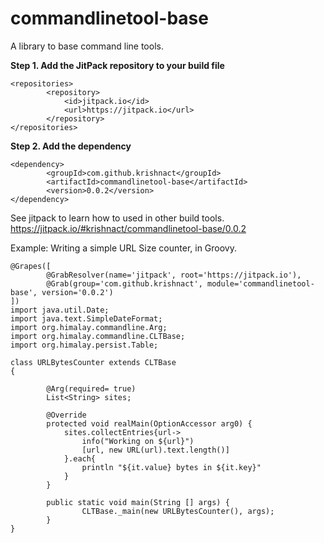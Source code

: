 # commandlinetool-base
A library to base command line tools.

**Step 1. Add the JitPack repository to your build file**
```
<repositories>
		<repository>
		    <id>jitpack.io</id>
		    <url>https://jitpack.io</url>
		</repository>
</repositories>
```

**Step 2. Add the dependency**
```
<dependency>
	    <groupId>com.github.krishnact</groupId>
	    <artifactId>commandlinetool-base</artifactId>
	    <version>0.0.2</version>
</dependency>
```
See jitpack to learn how to used in other build tools.
https://jitpack.io/#krishnact/commandlinetool-base/0.0.2

Example: Writing a simple URL Size counter, in Groovy.
```
@Grapes([
        @GrabResolver(name='jitpack', root='https://jitpack.io'),
        @Grab(group='com.github.krishnact', module='commandlinetool-base', version='0.0.2')
])
import java.util.Date;
import java.text.SimpleDateFormat;
import org.himalay.commandline.Arg;
import org.himalay.commandline.CLTBase;
import org.himalay.persist.Table;

class URLBytesCounter extends CLTBase
{
    
        @Arg(required= true)
        List<String> sites;
        
        @Override
        protected void realMain(OptionAccessor arg0) {
            sites.collectEntries{url->
                info("Working on ${url}")
                [url, new URL(url).text.length()]
            }.each{
                println "${it.value} bytes in ${it.key}"
            }
        }
        
        public static void main(String [] args) {
                CLTBase._main(new URLBytesCounter(), args);
        }
}
```
